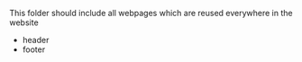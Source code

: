 This folder should include all webpages which are reused everywhere in the website
- header
- footer